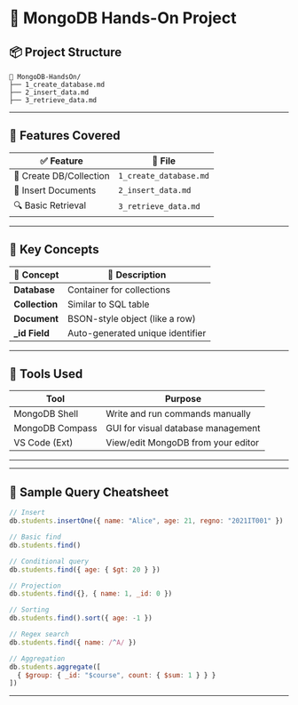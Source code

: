 # 🍃 MongoDB Hands-On Project

## 📦 Project Structure

```
📁 MongoDB-HandsOn/
├── 1_create_database.md
├── 2_insert_data.md
├── 3_retrieve_data.md

```

---

## 🚀 Features Covered

| ✅ Feature            | 📄 File                     |
|----------------------|-----------------------------|
| 📁 Create DB/Collection | `1_create_database.md`     |
| 🧾 Insert Documents     | `2_insert_data.md`         |
| 🔍 Basic Retrieval     | `3_retrieve_data.md`       |

---

## 🌱 Key Concepts

| 📌 Concept         | 📝 Description                               |
|-------------------|----------------------------------------------|
| **Database**       | Container for collections                   |
| **Collection**     | Similar to SQL table                        |
| **Document**       | BSON-style object (like a row)              |
| **_id Field**      | Auto-generated unique identifier            |

---

## 🧪 Tools Used

| Tool              | Purpose                              |
|------------------|---------------------------------------|
| MongoDB Shell     | Write and run commands manually       |
| MongoDB Compass   | GUI for visual database management    |
| VS Code (Ext)     | View/edit MongoDB from your editor    |

---


---

## 🧠 Sample Query Cheatsheet

```js
// Insert
db.students.insertOne({ name: "Alice", age: 21, regno: "2021IT001" })

// Basic find
db.students.find()

// Conditional query
db.students.find({ age: { $gt: 20 } })

// Projection
db.students.find({}, { name: 1, _id: 0 })

// Sorting
db.students.find().sort({ age: -1 })

// Regex search
db.students.find({ name: /^A/ })

// Aggregation
db.students.aggregate([
  { $group: { _id: "$course", count: { $sum: 1 } } }
])
```

---
